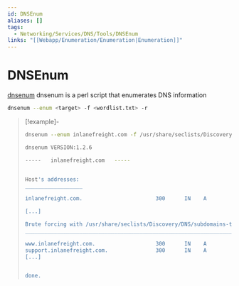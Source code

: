```yaml
---
id: DNSEnum
aliases: []
tags:
  - Networking/Services/DNS/Tools/DNSEnum
links: "[[Webapp/Enumeration/Enumeration|Enumeration]]"
---
```


# DNSEnum

[dnsenum](https://github.com/fwaeytens/dnsenum)
dnsenum is a perl script that enumerates DNS information

```sh
dnsenum --enum <target> -f <wordlist.txt> -r
```

<!-- Example {{{-->
> [!example]-
>
> ```sh
> dnsenum --enum inlanefreight.com -f /usr/share/seclists/Discovery/DNS/subdomains-top1million-20000.txt -r
> ```
> ```sh
> dnsenum VERSION:1.2.6
>
> -----   inlanefreight.com   -----
>
>
> Host's addresses:
> __________________
>
> inlanefreight.com.                       300      IN    A        134.209.24.248
>
> [...]
>
> Brute forcing with /usr/share/seclists/Discovery/DNS/subdomains-top1million-20000.txt:
> _______________________________________________________________________________________
>
> www.inlanefreight.com.                   300      IN    A        134.209.24.248
> support.inlanefreight.com.               300      IN    A        134.209.24.248
> [...]
>
>
> done.
> ```
<!-- }}} -->
